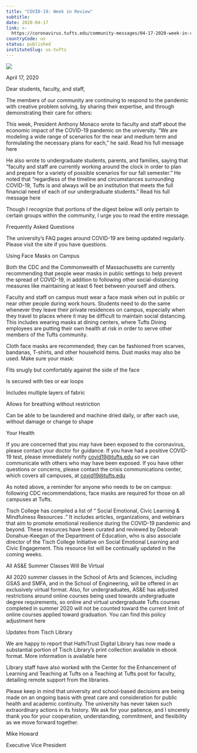 ```yaml
---
title: "COVID-19: Week in Review"
subtitle: 
date: 2020-04-17
link: >-
  https://coronavirus.tufts.edu/community-messages/04-17-2020-week-in-review/
countryCode: us
status: published
instituteSlug: us-tufts
---
```

![](https://coronavirus.tufts.edu/wp-content/themes/jumbopress-base/assets/images/favicon_tufts.png)

April 17, 2020

Dear students, faculty, and staff,

The members of our community are continuing to respond to the pandemic with creative problem solving, by sharing their expertise, and through demonstrating their care for others:

This week, President Anthony Monaco wrote to faculty and staff about the economic impact of the COVID-19 pandemic on the university. “We are modeling a wide range of scenarios for the near and medium term and formulating the necessary plans for each,” he said. Read his full message here

He also wrote to undergraduate students, parents, and families, saying that “faculty and staff are currently working around the clock in order to plan and prepare for a variety of possible scenarios for our fall semester.” He noted that “regardless of the timeline and circumstances surrounding COVID-19, Tufts is and always will be an institution that meets the full financial need of each of our undergraduate students.” Read his full message here

Though I recognize that portions of the digest below will only pertain to certain groups within the community, I urge you to read the entire message.

Frequently Asked Questions

The university’s FAQ pages around COVID-19 are being updated regularly. Please visit the site if you have questions.

Using Face Masks on Campus

Both the CDC and the Commonwealth of Massachusetts are currently recommending that people wear masks in public settings to help prevent the spread of COVID-19, in addition to following other social-distancing measures like maintaining at least 6 feet between yourself and others.

Faculty and staff on campus must wear a face mask when out in public or near other people during work hours. Students need to do the same whenever they leave their private residences on campus, especially when they travel to places where it may be difficult to maintain social distancing. This includes wearing masks at dining centers, where Tufts Dining employees are putting their own health at risk in order to serve other members of the Tufts community.

Cloth face masks are recommended; they can be fashioned from scarves, bandanas, T-shirts, and other household items. Dust masks may also be used. Make sure your mask:

Fits snugly but comfortably against the side of the face

Is secured with ties or ear loops

Includes multiple layers of fabric

Allows for breathing without restriction

Can be able to be laundered and machine dried daily, or after each use, without damage or change to shape

Your Health

If you are concerned that you may have been exposed to the coronavirus, please contact your doctor for guidance. If you have had a positive COVID-19 test, please immediately notify covid19@tufts.edu so we can communicate with others who may have been exposed. If you have other questions or concerns, please contact the crisis communications center, which covers all campuses, at covid19@tufts.edu

As noted above, a reminder for anyone who needs to be on campus: following CDC recommendations, face masks are required for those on all campuses at Tufts.

Tisch College has compiled a list of “ Social Emotional, Civic Learning & Mindfulness Resources .” It includes articles, organizations, and webinars that aim to promote emotional resilience during the COVID-19 pandemic and beyond. These resources have been curated and reviewed by Deborah Donahue-Keegan of the Department of Education, who is also associate director of the Tisch College Initiative on Social Emotional Learning and Civic Engagement. This resource list will be continually updated in the coming weeks.

All AS&E Summer Classes Will Be Virtual

All 2020 summer classes in the School of Arts and Sciences, including GSAS and SMFA, and in the School of Engineering, will be offered in an exclusively virtual format. Also, for undergraduates, AS&E has adjusted restrictions around online courses being used towards undergraduate degree requirements, so online and virtual undergraduate Tufts courses completed in summer 2020 will not be counted toward the current limit of online courses applied toward graduation. You can find this policy adjustment here

Updates from Tisch Library

We are happy to report that HathiTrust Digital Library has now made a substantial portion of Tisch Library’s print collection available in ebook format. More information is available here

Library staff have also worked with the Center for the Enhancement of Learning and Teaching at Tufts on a Teaching at Tufts post for faculty, detailing remote support from the libraries.

Please keep in mind that university and school-based decisions are being made on an ongoing basis with great care and consideration for public health and academic continuity. The university has never taken such extraordinary actions in its history. We ask for your patience, and I sincerely thank you for your cooperation, understanding, commitment, and flexibility as we move forward together.

Mike Howard

Executive Vice President